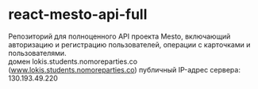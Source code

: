 # react-mesto-api-full
Репозиторий для полноценного API проекта Mesto, включающий авторизацию и регистрацию пользователей, операции с карточками и пользователями.  
домен lokis.students.nomoreparties.co (www.lokis.students.nomoreparties.co)
публичный IP-адрес сервера: 130.193.49.220

